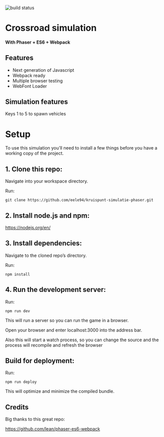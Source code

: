 ![build status]({{https://travis-ci.com/eele94/kruispunt-simulatie-phaser.svg?token=xzE4QFQAqsWGvcPXXtMe&branch=master}})

# Crossroad simulation
#### With Phaser + ES6 + Webpack

## Features
- Next generation of Javascript
- Webpack ready
- Multiple browser testing
- WebFont Loader

## Simulation features
Keys 1 to 5 to spawn vehicles

# Setup
To use this simulation you’ll need to install a few things before you have a working copy of the project.

## 1. Clone this repo:

Navigate into your workspace directory.

Run:

```git clone https://github.com/eele94/kruispunt-simulatie-phaser.git```

## 2. Install node.js and npm:

https://nodejs.org/en/


## 3. Install dependencies:

Navigate to the cloned repo’s directory.

Run:

```npm install```

## 4. Run the development server:

Run:

```npm run dev```

This will run a server so you can run the game in a browser.

Open your browser and enter localhost:3000 into the address bar.

Also this will start a watch process, so you can change the source and the process will recompile and refresh the browser


## Build for deployment:

Run:

```npm run deploy```

This will optimize and minimize the compiled bundle.

## Credits
Big thanks to this great repo:

https://github.com/lean/phaser-es6-webpack
